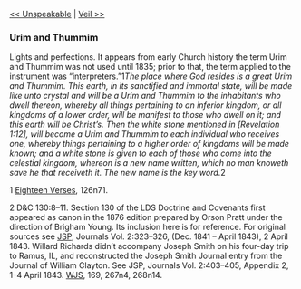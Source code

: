 [<< Unspeakable](Unspeakable.md)  |  [Veil >>](Veil.md)

### Urim and Thummim
Lights and perfections. It appears from early Church history the term Urim and Thummim was not used until 1835; prior to that, the term applied to the instrument was “interpreters.”1*The place where God resides is a great Urim and Thummim. This earth, in its sanctified and immortal state, will be made like unto crystal and will be a Urim and Thummim to the inhabitants who dwell thereon, whereby all things pertaining to an inferior kingdom, or all kingdoms of a lower order, will be manifest to those who dwell on it; and this earth will be Christ’s. Then the white stone mentioned in *[*Revelation 1:12*]*, will become a Urim and Thummim to each individual who receives one, whereby things pertaining to a higher order of kingdoms will be made known; and a white stone is given to each of those who come into the celestial kingdom, whereon is a new name written, which no man knoweth save he that receiveth it. The new name is the key word*.2



1
[Eighteen Verses](#), 126n71.


2 D&C 130:8–11. Section 130 of the LDS Doctrine and Covenants first appeared as canon in the 1876 edition prepared by Orson Pratt under the direction of Brigham Young. Its inclusion here is for reference. For original sources see [JSP](#), Journals Vol. 2:323–326, (Dec. 1841 – April 1843), 2 April 1843. Willard Richards didn’t accompany Joseph Smith on his four-day trip to Ramus, IL, and reconstructed the Joseph Smith Journal entry from the Journal of William Clayton. See JSP, Journals Vol. 2:403–405, Appendix 2, 1–4 April 1843. [WJS](#), 169, 267n4, 268n14.